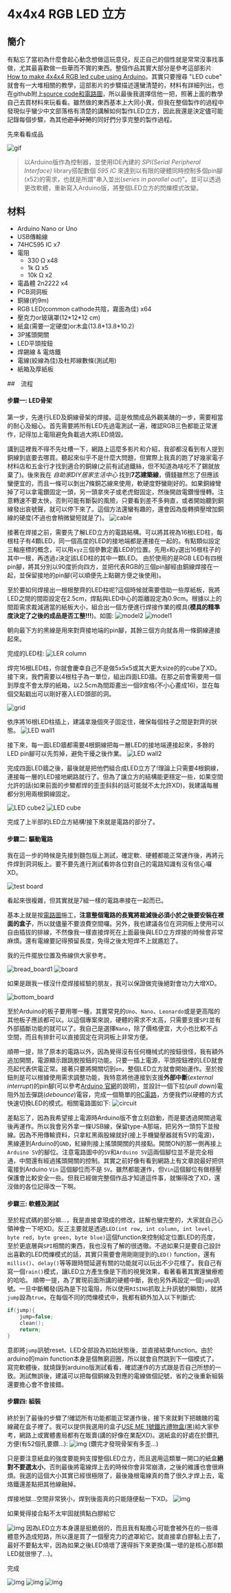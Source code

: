 # 4x4x4 RGB LED 立方
## 簡介
有點忘了當初為什麼會起心動念想做這玩意兒，反正自己的個性就是常常沒事找事做，尤其最喜歡做一些華而不實的東西。整個作品其實大部分是參考這部影片[How to make 4x4x4 RGB led cube using Arduino](https://www.youtube.com/watch?v=t2ld4nQV0Dc&t=1470s)。其實只要搜尋 "LED cube" 就會有一大堆相關的教學，這部影片的步驟描述還蠻清楚的，材料有詳細列出，也在github附上[source code和電路圖](https://github.com/anoopmm/RGB_LED_CUBE)，所以最後我選擇信他一把，照著上面的教學自己去買材料來玩看看。雖然做的東西基本上大同小異，但我在整個製作的過程中發現似乎蠻少中文部落格有清楚的講解如何製作LED立方，因此我還是決定儘可能記錄每個步驟，為其他~~遊手好閒~~的同好們分享完整的製作過程。

先來看看成品

![gif](./img/breath.gif)

> 以Arduino版作為控制器，並使用IDE內建的 _SPI(Serial Peripheral Interface)_ library搭配數個 _595 IC_ 來達到以有限的硬體同時控制多個pin腳(x52)的需求，也就是所謂"串入並出(_series in parallel out_)"。並可以透過更改軟體，重新寫入Arduino版，將整個LED立方的閃爍模式改變。

## 材料
* Arduino Nano or Uno
* USB傳輸線
* 74HC595 IC x7
* 電阻
    * 330 Ω x48
    * 1k  Ω x5
    * 10k Ω x2
* 電晶體 2n2222 x4
* PCB洞洞板
* 銅線(約9m)
* RGB LED(common cathode共陰，霧面為佳) x64
* 壓克力or玻璃罩(12\*12\*12 cm)
* 紙盒(需要一定硬度)or木盒(13.8\*13.8\*10.2)
* 3P搖頭開關
* LED平頭按鈕
* 焊錫線 & 電烙鐵
* 電線(絞線為佳)及杜邦線數條(測試用)
* 紙箱及厚紙板

##　流程
#### 步驟一: LED骨架
第一步，先進行LED及銅線骨架的焊接。這是攸關成品外觀美醜的一步，需要相當的耐心及細心。首先需要將所有LED先過電測試一遍，確認RGB三色都能正常運作，記得加上電阻避免負載過大將LED燒毀。

講到這裡我不得不先吐槽一下，網路上這麼多影片和介紹，我卻都沒看到有人提到銅線到底要去哪買。聽起來似乎不是什麼大問題，但實際上我真的跑了好幾家電子材料店和五金行才找到適合的銅線(之前有試過鐵絲，但不知道為啥吃不了錫就放棄了)。後來我在 _自助家DIY居家生活中心_ 找到**7芯建築線**，價錢雖然忘了但應該蠻便宜的，而且一條可以剝出7條銅芯線來使用，軟硬度野蠻剛好的。如果銅線彎掉了可以拿電鑽固定一頭，另一頭拿夾子或老虎鉗固定，然後開啟電鑽慢慢轉。注意轉速不要太快，否則可能有斷裂的風險，只要看到差不多夠直，或者開始聽到銅線發出哀號聲，就可以停下來了。這個方法還蠻有趣的，還會因為旋轉擠壓增加銅線的硬度(不過也會稍微變短就是了)。
![cable](./img/cable2.jpg)

接著在焊接之前，需要先了解LED立方的電路結構。可以將其視為16根LED柱，每根柱子有4顆LED，同一個高度的LED的接地端都是連接在一起的。有點類似設定三軸座標的概念，可以用`xyz`三個參數定義LED的位置。先用`x`和`y`選出16根柱子的其中一根，再透過`z`決定該LED柱的其中一顆LED。
由於使用的是RGB LED有四根pin腳，將其分別以90度折向四方，並把代表RGB的三個pin腳經由銅線焊接在一起，並保留接地的pin腳(可以順便先上點錫方便之後使用)。

至於要如何焊接出一根根整齊的LED柱呢?這個時候就需要借助一些厚紙板，我將LED之間的間距設定在2.5cm，焊點與LED中心的距離設定為0.9cm。根據以上的間距需求裁減適當的紙板大小，組合出一個方便進行焊接作業的模具(**模具的精準度決定了之後的成品是否工整!!!**)。如圖:
![model2](./img/model2.jpg)
![model1](./img/model.jpg)

朝向最下方的黑線是用來對齊接地端的pin腳，其餘三個方向就各用一條銅線連接起來。

完成的LED柱:
![LER column](./img/cube_210221.jpg)

焊完16根LED柱，你就會慶幸自己不是做5x5x5或其大更大size的的cube了XD。接下來，我們需要以4根柱子為一單位，組出四面LED牆。在那之前會需要用一個到厚度不會太厚的紙箱，以2.5cm為間距畫出一個9宮格(不小心畫成16)，並在每個交點戳出可以剛好塞入LED頭部的洞。

![grid](./img/cube_210221_0.jpg)

依序將16根LED柱插上，建議拿幾個夾子固定住，確保每個柱子之間是對齊的狀態。
![LED wall1](./img/cube_210221_1.jpg)

接下來，每一面LED牆都需要4根銅線把每一層LED的接地端連接起來，多餘的LED pin腳可以先剪掉，避免干擾之後作業。
![LED wall2](./img/cube_210221_2.jpg)

完成四面LED牆之後，最後就是把他們組合成LED立方了!理論上只需要4根銅線，連接每一層的LED接地網路就行了。但為了讓立方的結構能更穩定一些，如果空間允許的話(如果前面的步驟都焊的歪歪斜斜的話可能就不太允許XD)，我建議每層都分別用兩根銅線固定。

![LED cube2](./img/cube_210221_5.jpg)
![LED cube](./img/cube_210221_3.jpg)

完成了上半部的LED立方結構!接下來就是電路的部分了。

#### 步驟二: 驅動電路
我在這一步的時候是先接到麵包版上測試，確定軟、硬體都能正常運作後，再將元件焊到洞洞板上。要不要先進行測試看妳各位對自己的電路知識有沒有信心囉XD。

![test board](./img/test1.jpg)

看起來很複雜，但其實就是7組一樣的電路串接在一起而已。

基本上就是按[電路圖](https://github.com/anoopmm/RGB_LED_CUBE/blob/master/rgbled.PDF)施工，**注意整個電路的長寬將裁減後必須小於之後要安裝在裡面的盒子**，所以就儘量不要浪費空間囉。另外，我也建議各位在洞洞板上使用可以自由插拔的排線，不然像我一樣直接焊死在上面最後與LED立方焊接的時候會非常麻煩。還有電線要記得預留長度，免得之後太短焊不上就尷尬了。

我的元件擺放位置及佈線供大家參考。

![bread_board1](./img/bread_board1.jpg)
![board](./img/board.jpg)

如果是跟我一樣沒什麼焊接經驗的朋友，我可以保證做完後絕對會功力大增XD。

![bottom_board](./img/bottom_board.jpg)

至於Arduino的板子要用哪一種，其實常見的`Uno`、`Nano`、`Leonardo`或是更高階的其他板子應該都可以。以這個專案來說，硬體的需求不太高，只需要支援`SPI`並有外部插斷功能的就可以了。我自己是選擇`Nano`，除了價格便宜，大小也比較不占空間，而且有排針可以直接固定在洞洞板上非常方便。

順帶一提，除了原本的電路以外，因為覺得沒有任何機械式的按鈕很怪，我有額外追加開關，電源顯示跟跳脫按鈕的功能。只要一插上電源，平頭按鈕裡的LED就會亮起代表供電正常。接著只要將開關切到`on`，整個LED立方就會開始運作。至於按鈕則是可以根據使用需求調整功能，我特意將他連接到支援**外部中斷**(_external interrupt_)的pin腳(可以參考[Arduino 官網](https://www.arduino.cc/reference/en/language/functions/external-interrupts/attachinterrupt/)的說明)，並設計一個下拉(_pull down_)電阻外加去彈跳(_debounce_)電容，完成一個簡單的[RC電路](https://reference.digilentinc.com/learn/microprocessor/tutorials/debouncing-via-rc-filter/start)，方便我們以硬體的方式快速切換LED的模式。相關電路圖如下:
![circuit](./img/circuit2.JPG)

差點忘了，因為我希望接上電源時Arduino版不會立刻啟動，而是要透過開關過電後再運作。所以我會另外拿一條USB線，保留type-A那端，把另外一頭剪下並撥線。因為不用傳輸資料，只拿紅黑兩股線就好(接上手機變壓器就有5V的電源)，黑線連到Arduino的`GND`，紅線則接上搖頭開關的共接點。開關ON的那一側再接上`Arduino 5V`的腳位。注意電路圖中的`5V`和`Arduino 5V`這兩個腳位並不是完全相通，中間還有經過搖頭開關的控制。其實之前好像有看到網路上有文章說最好把供電接到Arduino `Vin` 這個腳位而不是 `5V`。雖然都能運作，但`Vin`這個腳位有做穩壓保護會比較安全一些。但我已經做完整個作品才知道這件事，就懶得改了XD，還沒做的各位記得改一下啊。

#### 步驟三: 軟體及測試
至於程式碼的部分嘛...，我是直接拿現成的修改，註解也蠻完整的，大家就自己心領神會一下吧XD。反正主要就是透過`LED(int row, int column, int level, byte red, byte green, byte blue)`這個function來控制給定位置LED的亮度，至於更底層與`SPI`相關的東西，我也沒有了解的很透徹。不過如果只是要自己設計出喜歡的LED閃爍模式的話，其實只需要會用剛剛提到的`LED()` function，還有`millis()`、`delay()`等等跟時間延遲有關的功能就可以玩出不少花樣了。我自己有寫一個`rain()`模式，讓LED立方產生像是下雨的視覺效果，看著看著其實還蠻療癒的哈哈。
順帶一提，為了實現前面所講的硬體中斷，我也另外再設定一個`jump`訊號。一旦中斷觸發(因為是下拉電阻，所以使用`RISING`抓取上升訊號的瞬間)，就將`jump`設為`true`。在每個不同的閃爍模式中，我都有額外加入以下判斷式:
```c
if(jump){
    jump=false;
    clean();
    return;  
}
```
意即將`jump`訊號reset、LED全部設為初始狀態後，並直接結束function。由於arduino的main function本身是個無窮迴圈，所以就會自然跳到下一個模式了。
寫完軟體後，就燒錄到arduino版測試看看，確認運作的方式跟是否自己所想的一致。測試無誤後，建議可以把每個銅線及對應的電線做個記號，省的之後重新組裝還要擔心會不會接錯。

#### 步驟四: 組裝
終於到了最後的步驟了!確認所有功能都能正常運作後，接下來就剩下把醜醜的電線藏在盒子裡了。我可以提供我選用的盒子[USE ME 1號鐵片禮物盒(黑)](https://www.kingstone.com.tw/basic/2082290789153/)給大家參考，網路上或實體書局都有在販賣(講的好像在業配XD)。選紙盒的好處在於鑽孔方便(有52個孔要鑽...):
![img](./img/dig_hole.jpg)
(鑽完才發現骨架有多歪...)

只是要注意紙盒的強度要能夠支撐整個LED立方，而且選用這類單一開口的紙盒**絕對不要選太小**，否則最後將電線焊上去的時候你會非常崩潰，之後的維護也會很麻煩。我選的這個大小其實已經很極限了，最後幾根電線真的喬了很久才焊上去，電烙鐵還差點把其他線融掉。

焊接地獄...空間非常狹小，焊到後面真的只能隨便黏一下XD。
![img](./img/black_hole.jpg)

如果覺得接合點不太牢固就擠點白膠給它

![img](./img/white_glue.jpg)
因為LED立方本身還是挺脆弱的，而且我有點擔心可能會被外在的一些導體意外造成短路，所以還是買了一個壓克力的遮罩給它。就直接拿白膠黏上去了，最好不要黏太牢，因為如果之後LED燒壞了還得拆下來更換(萬一壞的是核心那8顆LED就很慘了...)。

完成

![img](./img/finish.jpg)
![img](./img/finish2.jpg)
![img](./img/finish3.jpg)
